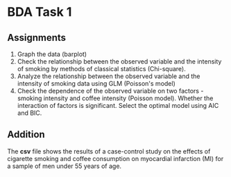 # BDA Task 1

## Assignments

1. Graph the data (barplot)
2. Check the relationship between the observed variable and the intensity of smoking by methods of classical statistics (Chi-square).
3. Analyze the relationship between the observed variable and the intensity of smoking data using GLM (Poisson's model)
4. Check the dependence of the observed variable on two factors - smoking intensity and coffee intensity (Poisson model). Whether the interaction of factors is significant. Select the optimal model using AIC and BIC.

## Addition

The __csv__ file shows the results of a case-control study on the effects of cigarette smoking and coffee consumption on myocardial infarction (MI) for a sample of men under 55 years of age.
